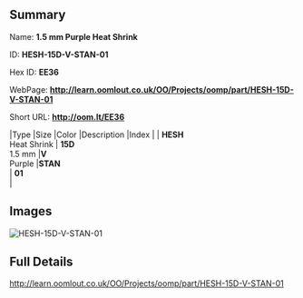 

## Summary
 
Name: __1.5 mm Purple Heat Shrink__

ID: __HESH-15D-V-STAN-01__

Hex ID: __EE36__

WebPage: __http://learn.oomlout.co.uk/OO/Projects/oomp/part/HESH-15D-V-STAN-01__

Short URL: __http://oom.lt/EE36__


|Type   |Size   |Color   |Description   |Index   |
| __HESH__ <br>Heat Shrink  | __15D__<br>1.5 mm   |__V__<br>Purple    |__STAN__<br>    | __01__<br>  |


## Images
![HESH-15D-V-STAN-01](http://oomlout.com/oomp-gen/parts/HESH-15D-V-STAN-01/HESH-15D-V-STAN-01_420.jpg)

## Full Details

 http://learn.oomlout.co.uk/OO/Projects/oomp/part/HESH-15D-V-STAN-01

